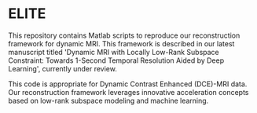 # ELITE
This repository contains Matlab scripts to reproduce our reconstruction framework for dynamic MRI. This framework is described in our latest manuscript titled 'Dynamic MRI with Locally Low-Rank Subspace Constraint: Towards 1-Second Temporal Resolution Aided by Deep Learning', currently under review. 

This code is appropriate for Dynamic Contrast Enhanced (DCE)-MRI data. Our reconstruction framework leverages innovative acceleration concepts based on low-rank subspace modeling and machine learning.






